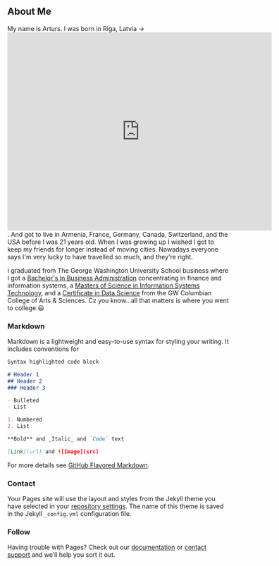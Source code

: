 ## About Me

My name is Arturs. I was born in Riga, Latvia -> <iframe src="https://www.google.com/maps/embed?pb=!1m18!1m12!1m3!1d278360.92585341353!2d23.850081744067825!3d56.97116141078604!2m3!1f0!2f0!3f0!3m2!1i1024!2i768!4f13.1!3m3!1m2!1s0x46eecfb0e5073ded%3A0x400cfcd68f2fe30!2sRiga%2C+Latvia!5e0!3m2!1sen!2sus!4v1501877805075" width="600" height="450" frameborder="0" style="border:0" allowfullscreen></iframe>. And got to live in Armenia, France, Germany, Canada, Switzerland, and the USA before I was 21 years old. When I was growing up I wished I got to keep my friends for longer instead of moving cities. Nowadays everyone says I'm very lucky to have travelled so much, and they're right.

I graduated from The George Washington University School business where I got a [Bachelor's in Business Administration](https://business.gwu.edu/academics/programs/undergraduate/bba) concentrating in finance and information systems, a [Masters of Science in Information Systems Technology](https://business.gwu.edu/academics/programs/specialized-masters/msist), and a [Certificate in Data Science](https://datasci.columbian.gwu.edu/) from the GW Columbian College of Arts & Sciences. Cz you know...all that matters is where you went to college.:smiley:

### Markdown

Markdown is a lightweight and easy-to-use syntax for styling your writing. It includes conventions for

```markdown
Syntax highlighted code block

# Header 1
## Header 2
### Header 3

- Bulleted
- List

1. Numbered
2. List

**Bold** and _Italic_ and `Code` text

[Link](url) and ![Image](src)
```

For more details see [GitHub Flavored Markdown](https://guides.github.com/features/mastering-markdown/).

### Contact

Your Pages site will use the layout and styles from the Jekyll theme you have selected in your [repository settings](https://github.com/ArtursO/arturso/settings). The name of this theme is saved in the Jekyll `_config.yml` configuration file.

### Follow

Having trouble with Pages? Check out our [documentation](https://help.github.com/categories/github-pages-basics/) or [contact support](https://github.com/contact) and we’ll help you sort it out.
